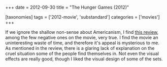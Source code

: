 +++
date = 2012-09-30
title = "The Hunger Games (2012)"

[taxonomies]
tags = ['2012-movie', 'substandard']
categories = ['movies']
+++

If we ignore the shallow non-sense about Americanism, I find [this
review], among the few negative ones on the movie, very true. I find the
movie an uninteresting waste of time, and therefore it\'s appeal is
mysterious to me. As mentioned in the review, there is a glaring lack of
explanation on the cruel situation some of the people find themselves
in. Not even the visual effects are really good, though I liked the
visual design of some of the sets.

  [this review]: http://www.tnr.com/article/film/102038/the-hunger-games-collins-lawrence-ross-terrible-un-american
